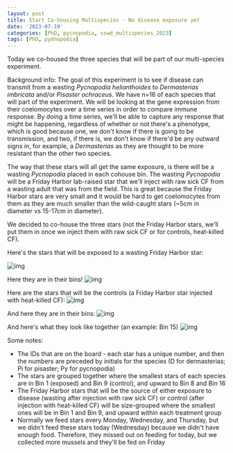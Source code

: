 ```yaml
---
layout: post
title: Start Co-housing Multispecies - No disease exposure yet
date: '2023-07-19'
categories: [PhD, pycnopodia, sswd_multispecies_2023]
tags: [PhD, pydnopodia]
---
```


Today we co-housed the three species that will be part of our multi-species experiment.

Background info:
The goal of this experiment is to see if disease can transmit from a wasting _Pycnopodia helianthoides_ to _Dermasterias imbricata_ and/or _Pisaster ochraceus_. We have n=16 of each species that will part of the experiment. We will be looking at the gene expression from their coelomocytes over a time series in order to compare immune response. By doing a time series, we'll be able to capture any response that might be happening, regardless of whether or not there's a phenotype, which is good because one, we don't know if there is going to be transmission, and two, if there is, we don't know if there'd be any outward signs in, for example, a _Dermasterias_ as they are thought to be more resistant than the other two species.

The way that these stars will all get the same exposure, is there will be a wasting _Pycnopodia_ placed in each cohouse bin. The wasting _Pycnopodia_ will be a Friday Harbor lab-raised star that we'll inject with raw sick CF from a wasting adult that was from the field. This is great because the Friday Harbor stars are very small and it would be hard to get coelomocytes from them as they are much smaller than the wild-caught stars (~5cm in diameter vs 15-17cm in diameter).

We decided to co-house the three stars (not the Friday Harbor stars, we'll put them in once we inject them with raw sick CF or for controls, heat-killed CF).

Here's the stars that will be exposed to a wasting Friday Harbor star:

![img](https://github.com/grace-ac/grace-ac.github.io/blob/367cc89343312201a61c7e0fe5fd4222110700f8/notebook-images/2023-07-19/20230719_B1-B8_star_IDS.jpeg)

Here they are in their bins!
![img](https://github.com/grace-ac/grace-ac.github.io/blob/367cc89343312201a61c7e0fe5fd4222110700f8/notebook-images/2023-07-19/20230719_B1-B8.JPG)

Here are the stars that will be the controls (a Friday Harbor star injected with heat-killed CF):
![img](https://github.com/grace-ac/grace-ac.github.io/blob/367cc89343312201a61c7e0fe5fd4222110700f8/notebook-images/2023-07-19/20230719_B9-B16_star_IDS.jpeg)

And here they are in their bins:
![img](https://github.com/grace-ac/grace-ac.github.io/blob/367cc89343312201a61c7e0fe5fd4222110700f8/notebook-images/2023-07-19/20230719_B9-B16.JPG)

And here's what they look like together (an example: Bin 15)
![img](https://github.com/grace-ac/grace-ac.github.io/blob/367cc89343312201a61c7e0fe5fd4222110700f8/notebook-images/2023-07-19/20230719_three_species_example_pic_bin15.JPG)


Some notes:
- The IDs that are on the board - each star has a unique number, and then the numbers are preceded by initials for the species (D for dermasterias; Pi for pisaster; Py for pycnopodia)
- The stars are grouped together where the smallest stars of each species are in Bin 1 (exposed) and Bin 9 (control), and upward to Bin 8 and Bin 16
- The Friday Harbor stars that will be the source of either exposure to disease (wasting after injection with raw sick CF) or control (after injection with heat-killed CF) will be size-grouped where the smallest ones will be in Bin 1 and Bin 9, and upward within each treatment group
- Normally we feed stars every Monday, Wednesday, and Thursday, but we didn't feed these stars today (Wednesday) because we didn't have enough food. Therefore, they missed out on feeding for today, but we collected more mussels and they'll be fed on Friday
